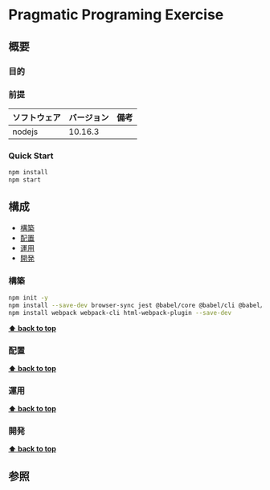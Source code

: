 # Pragmatic Programing Exercise

## 概要

### 目的

### 前提

| ソフトウェア   | バージョン | 備考 |
| :------------- | :--------- | :--- |
| nodejs         | 10.16.3     |      |


### Quick Start

```bash
npm install
npm start
```

## 構成

- [構築](#構築)
- [配置](#配置)
- [運用](#運用)
- [開発](#開発)

### 構築

```bash
npm init -y
npm install --save-dev browser-sync jest @babel/core @babel/cli @babel/preset-env @babel/register
npm install webpack webpack-cli html-webpack-plugin --save-dev
```

**[⬆ back to top](#構成)**

### 配置

**[⬆ back to top](#構成)**

### 運用

**[⬆ back to top](#構成)**

### 開発

**[⬆ back to top](#構成)**

## 参照